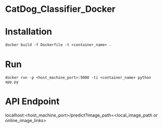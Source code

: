 # CatDog_Classifier_Docker
# Installation
```
docker build -f Dockerfile -t <container_name> .
```
# Run
```
docker run -p <host_machine_port>:5000 -ti <container_name> python app.py
```
# API Endpoint
localhost:<host_machine_port>/predict?image_path=<local_image_path or online_image_links>
